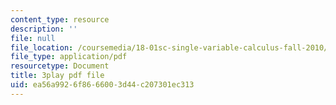 ```yaml
---
content_type: resource
description: ''
file: null
file_location: /coursemedia/18-01sc-single-variable-calculus-fall-2010/ea56a9926f8666003d44c207301ec313_G5BP8mTzkyk.pdf
file_type: application/pdf
resourcetype: Document
title: 3play pdf file
uid: ea56a992-6f86-6600-3d44-c207301ec313
---
```

